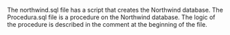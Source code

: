 The northwind.sql file has a script that creates the Northwind database.
The Procedura.sql file is a procedure on the Northwind database.
The logic of the procedure is described in the comment at the beginning of the file.
